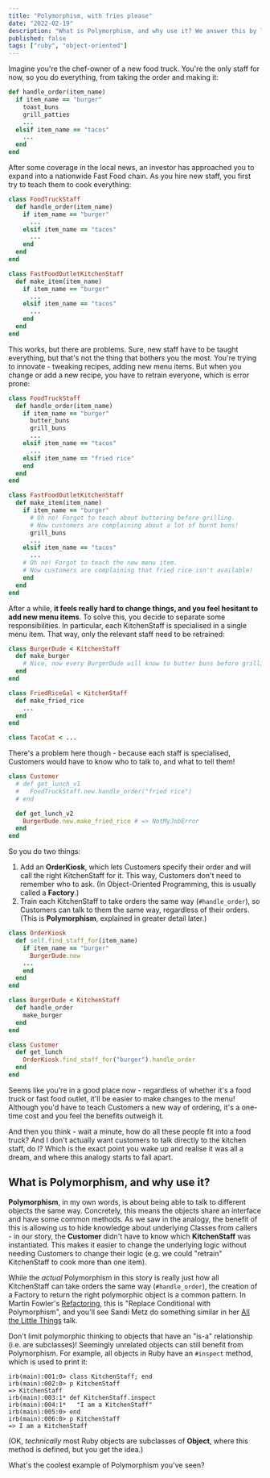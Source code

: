 ```yaml
---
title: "Polymorphism, with fries please"
date: "2022-02-19"
description: "What is Polymorphism, and why use it? We answer this by looking through the eyes of fictional, growing food business (yum)."
published: false
tags: ["ruby", "object-oriented"]
---
```


Imagine you're the chef-owner of a new food truck. You're the only staff for now, so you do everything, from taking the order and making it:
```ruby
def handle_order(item_name)
  if item_name == "burger"
    toast_buns
    grill_patties
    ...
  elsif item_name == "tacos"
    ...
  end
end
```

After some coverage in the local news, an investor has approached you to expand into a nationwide Fast Food chain. As you hire new staff, you first try to teach them to cook everything:

```ruby
class FoodTruckStaff
  def handle_order(item_name)
    if item_name == "burger"
      ...
    elsif item_name == "tacos"
      ...
    end
  end
end

class FastFoodOutletKitchenStaff
  def make_item(item_name)
    if item_name == "burger"
      ...
    elsif item_name == "tacos"
      ...
    end
  end
end
```

This works, but there are problems. Sure, new staff have to be taught everything, but that's not the thing that bothers you the most. You're trying to innovate - tweaking recipes, adding new menu items. But when you change or add a new recipe, you have to retrain everyone, which is error prone: 

```ruby
class FoodTruckStaff
  def handle_order(item_name)
    if item_name == "burger"
      butter_buns
      grill_buns
      ...
    elsif item_name == "tacos"
      ...
    elsif item_name == "fried rice"
    end
  end
end

class FastFoodOutletKitchenStaff
  def make_item(item_name)
    if item_name == "burger"
  	  # Oh no! Forgot to teach about buttering before grilling.
      # Now customers are complaining about a lot of burnt buns!
      grill_buns
      ...
    elsif item_name == "tacos"
      ...
  	# Oh no! Forgot to teach the new menu item.
    # Now customers are complaining that fried rice isn't available!
    end
  end
end
```

After a while, **it feels really hard to change things, and you feel hesitant to add new menu items**. To solve this, you decide to separate some responsibilities. In particular, each KitchenStaff is specialised in a single menu item. That way, only the relevant staff need to be retrained:

```ruby
class BurgerDude < KitchenStaff
  def make_burger
    # Nice, now every BurgerDude will know to butter buns before grilling!
  end
end

class FriedRiceGal < KitchenStaff
  def make_fried_rice
    ...
  end
end

class TacoCat < ...
```

There's a problem here though - because each staff is specialised, Customers would have to know who to talk to, and what to tell them!

```ruby
class Customer
  # def get_lunch_v1
  #   FoodTruckStaff.new.handle_order("fried rice")
  # end

  def get_lunch_v2
  	BurgerDude.new.make_fried_rice # => NotMyJobError
  end
end
```

So you do two things:
1. Add an **OrderKiosk**, which lets Customers specify their order and will call the right KitchenStaff for it. This way, Customers don't need to remember who to ask. (In Object-Oriented Programming, this is usually called a **Factory**.)
2. Train each KitchenStaff to take orders the same way (`#handle_order`), so Customers can talk to them the same way, regardless of their orders. (This is **Polymorphism**, explained in greater detail later.)

```ruby
class OrderKiosk
  def self.find_staff_for(item_name)
    if item_name == "burger"
      BurgerDude.new
    ...
    end
  end
end

class BurgerDude < KitchenStaff
  def handle_order
    make_burger
  end
end

class Customer
  def get_lunch
  	OrderKiosk.find_staff_for("burger").handle_order
  end
end
```

Seems like you're in a good place now - regardless of whether it's a food truck or fast food outlet, it'll be easier to make changes to the menu! Although you'd have to teach Customers a new way of ordering, it's a one-time cost and you feel the benefits outweigh it.

And then you think - wait a minute, how do all these people fit into a food truck? And I don't actually want customers to talk directly to the kitchen staff, do I? Which is the exact point you wake up and realise it was all a dream, and where this analogy starts to fall apart.

## What is Polymorphism, and why use it?

**Polymorphism**, in my own words, is about being able to talk to different objects the same way. Concretely, this means the objects share an interface and have some common methods. As we saw in the analogy, the benefit of this is allowing us to hide knowledge about underlying Classes from callers - in our story, the **Customer** didn't have to know which **KitchenStaff** was instantiated. This makes it easier to change the underlying logic without needing Customers to change their logic (e.g. we could "retrain" KitchenStaff to cook more than one item).

While the *actual* Polymorphism in this story is really just how all KitchenStaff can take orders the same way (`#handle_order`), the creation of a Factory to return the right polymorphic object is a common pattern. In Martin Fowler's [Refactoring](https://martinfowler.com/books/refactoring.html), this is "Replace Conditional with Polymorphism", and you'll see Sandi Metz do something similar in her [All the Little Things](https://www.youtube.com/watch?v=8bZh5LMaSmE) talk. 

Don't limit polymorphic thinking to objects that have an "is-a" relationship (i.e. are subclasses)!  Seemingly unrelated objects can still benefit from Polymorphism. For example, all objects in Ruby have an `#inspect` method, which is used to print it:

```
irb(main):001:0> class KitchenStaff; end
irb(main):002:0> p KitchenStaff
=> KitchenStaff
irb(main):003:1* def KitchenStaff.inspect
irb(main):004:1*   "I am a KitchenStaff"
irb(main):005:0> end
irb(main):006:0> p KitchenStaff
=> I am a KitchenStaff
```

(OK, *technically* most Ruby objects are subclasses of **Object**, where this method is defined, but you get the idea.)

What's the coolest example of Polymorphism you've seen?



